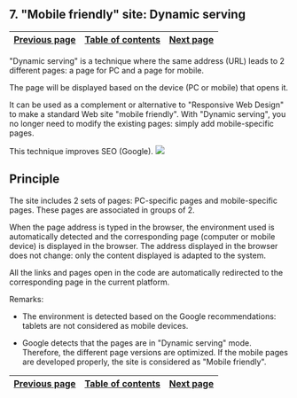 
## 7. "Mobile friendly" site: Dynamic serving
			

| [Previous page](../Concepts_WB/1410087117.md) | [Table of contents](../Concepts_WB/1410087102.md) | [Next page](../Concepts_WB/1410087119.md) |
| --- | --- | --- |



<a name="NOTE1"></a>
<a name="NOTE1_1"></a>
"Dynamic serving" is a technique where the same address (URL) leads to 2 different pages: a page for PC and a page for mobile.

The page will be displayed based on the device (PC or mobile) that opens it.

It can be used as a complement or alternative to "Responsive Web Design" to make a standard Web site "mobile friendly". With "Dynamic serving", you no longer need to modify the existing pages: simply add mobile-specific pages.

This technique improves SEO (Google).
![](https://doc.pcsoft.fr/en-US/images/image.awp?langid=3&name=Dynamic%20serving.jpg)


<a name="NOTE2"></a>
<a name="NOTE2_1"></a>


## Principle
<a name="principle_ELTTEXTE000130"></a>
The site includes 2 sets of pages: PC-specific pages and mobile-specific pages. These pages are associated in groups of 2.

When the page address is typed in the browser, the environment used is automatically detected and the corresponding page (computer or mobile device) is displayed in the browser. The address displayed in the browser does not change: only the content displayed is adapted to the system.

All the links and pages open in the code are automatically redirected to the corresponding page in the current platform.

Remarks:

- The environment is detected based on the Google recommendations: tablets are not considered as mobile devices.

- Google detects that the pages are in "Dynamic serving" mode. Therefore, the different page versions are optimized. If the mobile pages are developed properly, the site is considered as "Mobile friendly".




| [Previous page](../Concepts_WB/1410087117.md) | [Table of contents](../Concepts_WB/1410087102.md) | [Next page](../Concepts_WB/1410087119.md) |
| --- | --- | --- |




